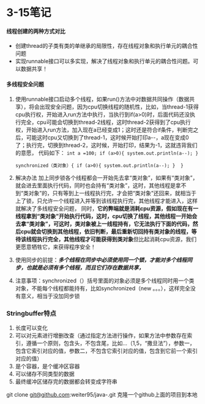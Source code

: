 # 3-15笔记 #

#### 线程创建的两种方式对比 ####
- 创建thread的子类有类的单继承的局限性，存在线程对象和执行单元的耦合性问题
- 实现runnable接口可以多实现，解决了线程对象和执行单元的耦合性问题。可以数据共享！

#### 多线程安全问题 ####
1. 使用runnable接口启动多个线程，如果run()方法中对数据共同操作（数据共享），将会出现安全问题，因为cpu切换线程的随机性，比如，当thread-1获得cpu执行权，开始进入run方法中执行，当执行到if(a>0)时，后面代码还没执行完全，cpu可能会切换到thread-2线程，这时thread-2获得到了cpu执行权，开始进入run方法，加入现在a已经变成1；这时还是符合if条件，判断完之后，可能这时cpu又切换到了thread-1，这时候开始打印a--，a现在变成0了；执行完，切换到thread-2，这时候，开始打印，结果为-1，这就违背我们的意愿，
代码如下：
	`int a =100;
	if (a>0){
	system.out.println(a--);
	}  `

	`synchronized（类对象）{
		if (a>0){
		system.out.println(a--);
		} 
	}`

2. 解决办法  加上同步锁各个线程都会一开始先去拿“类对象”，如果有“类对象”，就会进去里面执行代码，同时也会持有“类对象”，这时，其他线程是拿不到“类对象”的，只有等到上一线程执行完，才会把“类对象”还回来，就相当于上了锁，只允许一个线程进入并等到该线程执行完，其他线程才能进入，这样就解决了多线程安全问题，   同时，**它的弊端就是消耗cpu资源，假如现在有一线程拿到“类对象”开始执行代码，这时，cpu切换了线程，其他线程一开始会去拿“类对象”，可这时，类对象被上一线程持有，它无法执行下面的代码，然后cpu就会切换到其他线程，依旧判断，最后重新切回持有类对象的线程，等待该线程执行完全，其他线程才可能获得到类对象**但比起消耗cpu资源，我们更愿意牺牲它，来获得程序安全！

3. 使用同步的前提：***多个线程在同步中必须使用同一个锁，才能对多个线程同步，也就是必须有多个线程，而且它们存在数据共享，***  
4. 注意事项：synchronized（）括号里面的对象必须是多个线程同时用一个类对象，不能每个线程都能持有，比如synchronized（new 。。。），这样完全没有意义，相当于没加同步锁
  
### Stringbuffer特点 ###
1. 长度可以变化
2. 可以对元素进行增删改查（通过指定方法进行操作，如果方法中参数存在索引，遵循一个原则，包含头，不包含尾，比如...（1,5，“撒旦法”），参数一，包含它索引对应的值，参数二，不包含它索引对应的值，包含到它前一个索引对应的值）
3. 是个容器，是个缓冲区容器
4. 可以储存不同类型的数据
5. 最终缓冲区储存完的数据都会转变成字符串 

git clone git@github.com:weiter95/java-.git  克隆一个github上面的项目到本地
